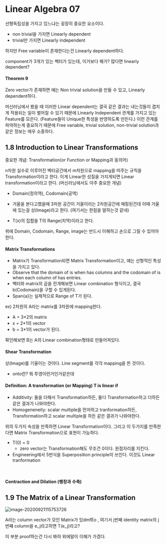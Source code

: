 # Linear Algebra 07

선형독립성을 가지고 있느냐는 굉장히 중요한 요소이다. 



- non trivial을 가지면 Linearly dependent
- trivial만 가지면 Linearly independent

하지만 Free variable이 존재한다는건 Linearly dependent하다.

component가 3개가 있는 벡터가 있는데, 이거보다 해가? 많다면 linearly dependent?



#### Theorem 9

Zero vector가 존재하면 얘는 Non trivial solution을 만들 수 있고, Linearly dependent하다.



머신러닝에서 봤을 때 이러한 Linear dependent는 결국 같은 결과는 내는것들이 겹치게 적용되는 일이 벌어질 수 있기 때문에 Linearly Independent 관계를 가지고 있는 Feature를 모은다. (Feature들이 Unique한 특성을 반영하도록 만든다.) 이런 관계를 파악하는게 중요하기 때문에 Free variable, trivial solution, non-trivial solution과 같은 정보는 매우 소중하다.



## 1.8 Introduction to Linear Transformations

중요한 개념: Transformation(or Function or Mapping과 동의어)

n차원 실수로 이루어진 벡터공간에서 m차원으로 mapping을 떠주는 규칙을 Transformation이라고 한다. 이게 Linear한 성질을 가지게되면 Linear transformation이라고 한다. (머신러닝에서도 아주 중요한 개념)

- Domain(정의역), Codomain(공역)
- 거울을 본다고했을때 3차원 공간이 거울이라는 2차원공간에 매핑된건데 이때 거울에 있는걸 상(Image)라고 한다. (여기서는 한점을 말하는것 같네)

- T(x)의 집합을 T의 Range(치역)이라고 한다. 

위에 Domain, Codomain, Range, image는 반드시 이해하고 손으로 그릴 수 있어야 한다.



#### Matrix Transformations

- Matrix가 Transformation되면 Matrix Transformation이고, 얘는 선형적인 특성을 가지고 있다.
- Observe that the domain of is when has columns and the codomain of is when each column of has entries.
- 벡터와 matrix의 곱을 전개해보면 Linear combination 형식이고, 결국 b(Codomain)을 구할 수 있게된다.
- Span{a}는 실제적으로 Range of T가 된다.

ex) 2차원의 A라는 matrix를 3차원에 mapping한다.

- A = 3*2의 matrix
- x = 2*1의 vector
- b = 3*1의 vector가 된다.

확인해보면 B는 A의 Linear combination형태로 만들어져있다.



#### Shear Transformation

상(Image)를 기울이는 것이다. Line segment를 각각 mapping을 뜬 것이다. 

- onto란? 뭐 투영이런거인거같은데



#### Definition: A transformation (or Mapping) T is linear if

- Additivity: 둘을 더해서 Transformation하든, 둘다 Transformation하고 더하든 같은 결과가 나와야한다.
- Homogeneneity: scalar multiple을 먼저하고 tranformation하든, Transformation하고 scalar multiple을 하든 같은 결과가 나와야한다.

위의 두가지 속성을 만족하면 Linear Transformation이다. 그리고 이 두가지를 만족한다면 Matrix Transformation으로 표현이 가능하다.

- T(0) = 0
  - zero vector는 Transformation해도 무조건 0이다. 원점자리를 지킨다.
- Engineering에서 5번식을 Superposition principle이 쓰인다. 이것도 Linear tranformation

<br>

#### Contraction and Dilation (팽창과 수축)





## 1.9 The Matrix of a Linear Transformation

![image-20200921115753726](/home/ines/.config/Typora/typora-user-images/image-20200921115753726.png)

A라는 column vector가 모인 Matrix가 있dmfEo , 여기서 j번째 identity matrix의 j번쨰 column을 e_j라고하면 T(e_j)라고?

 

이 부분 proof하는건 다시 봐야 위에말이 이해가 가겠다.